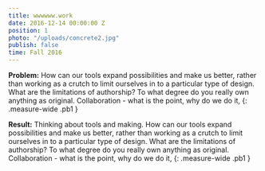 ```yaml
---
title: wwwwww.work
date: 2016-12-14 00:00:00 Z
position: 1
photo: "/uploads/concrete2.jpg"
publish: false
time: Fall 2016
---
```


**Problem:** How can our tools expand possibilities and make us better, rather than working as a crutch to limit ourselves in to a particular type of design. What are the limitations of authorship? To what degree do you really own anything as original. Collaboration - what is the point, why do we do it,
{: .measure-wide .pb1 }

**Result:** Thinking about tools and making. How can our tools expand possibilities and make us better, rather than working as a crutch to limit ourselves in to a particular type of design. What are the limitations of authorship? To what degree do you really own anything as original. Collaboration - what is the point, why do we do it,
{: .measure-wide .pb1 }
